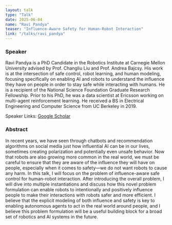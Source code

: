 ```yaml
---
layout: talk
type: "Talk"
date: 2025-06-04
name: "Ravi Pandya"
teaser: "Influence-Aware Safety for Human-Robot Interaction"
link: "/talks/ravi_pandya"
---
```


### Speaker 
Ravi Pandya is a PhD Candidate in the Robotics Institute at Carnegie Mellon University advised by Prof. Changliu Liu and Prof. Andrea Bajcsy. His work is at the intersection of safe control, robot learning, and human modeling, focusing specifically on enabling AI and robots to understand the influence they have on people in order to stay safe while interacting with humans. He is a recipient of the National Science Foundation Graduate Research Fellowship. Prior to his PhD, he was a data scientist at Ericsson working on multi-agent reinforcement learning. He received a BS in Electrical Engineering and Computer Science from UC Berkeley in 2019.

Speaker Links: [Google Scholar](https://scholar.google.com/citations?user=1DH-aXwAAAAJ&hl=en)

### Abstract 
In recent years, we have seen through chatbots and recommendation algorithms on social media just how influential AI can be in our lives, sometimes creating polarization and potentially even unsafe behavior. Now that robots are also growing more common in the real world, we must be careful to ensure that they are aware of the influence they will have on people, especially when it comes to safety—we do not want robots to cause any harm. In this talk, I will focus on the problem of influence-aware safe control for human-robot interaction. After introducing the overall problem, I will dive into multiple instantiations and discuss how this novel problem formulation can enable robots to intentionally and positively influence people to make their interactions with robots safer and more efficient. I believe that the explicit modeling of both influence and safety is key to enabling autonomous agents to act in the real world around people, and I believe this problem formulation will be a useful building block for a broad set of robotics and AI systems in the future.
